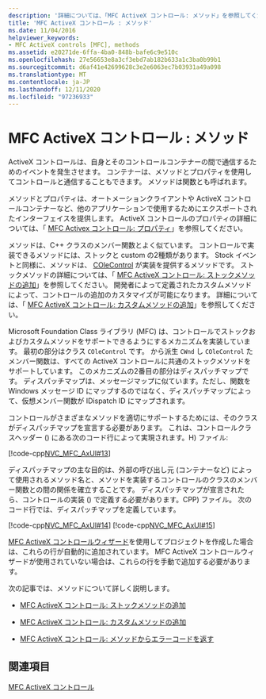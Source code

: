```yaml
---
description: '詳細については、「MFC ActiveX コントロール: メソッド」を参照してください。'
title: 'MFC ActiveX コントロール : メソッド'
ms.date: 11/04/2016
helpviewer_keywords:
- MFC ActiveX controls [MFC], methods
ms.assetid: e20271de-6ffa-4ba0-848b-bafe6c9e510c
ms.openlocfilehash: 27e56653e8a3cf3ebd7ab182b633a1c3ba0b99b1
ms.sourcegitcommit: d6af41e42699628c3e2e6063ec7b03931a49a098
ms.translationtype: MT
ms.contentlocale: ja-JP
ms.lasthandoff: 12/11/2020
ms.locfileid: "97236933"
---
```

# <a name="mfc-activex-controls-methods"></a>MFC ActiveX コントロール : メソッド

ActiveX コントロールは、自身とそのコントロールコンテナーの間で通信するためのイベントを発生させます。 コンテナーは、メソッドとプロパティを使用してコントロールと通信することもできます。 メソッドは関数とも呼ばれます。

メソッドとプロパティは、オートメーションクライアントや ActiveX コントロールコンテナーなど、他のアプリケーションで使用するためにエクスポートされたインターフェイスを提供します。 ActiveX コントロールのプロパティの詳細については、「 [MFC Activex コントロール: プロパティ](mfc-activex-controls-properties.md)」を参照してください。

メソッドは、C++ クラスのメンバー関数とよく似ています。 コントロールで実装できるメソッドには、ストックと custom の2種類があります。 Stock イベントと同様に、メソッドは、 [COleControl](reference/colecontrol-class.md) が実装を提供するメソッドです。 ストックメソッドの詳細については、「 [MFC ActiveX コントロール: ストックメソッドの追加](mfc-activex-controls-adding-stock-methods.md)」を参照してください。 開発者によって定義されたカスタムメソッドによって、コントロールの追加のカスタマイズが可能になります。 詳細については、「 [MFC ActiveX コントロール: カスタムメソッドの追加](mfc-activex-controls-adding-custom-methods.md)」を参照してください。

Microsoft Foundation Class ライブラリ (MFC) は、コントロールでストックおよびカスタムメソッドをサポートできるようにするメカニズムを実装しています。 最初の部分はクラス `COleControl` です。 から派生 `CWnd` し `COleControl` たメンバー関数は、すべての ActiveX コントロールに共通のストックメソッドをサポートしています。 このメカニズムの2番目の部分はディスパッチマップです。 ディスパッチマップは、メッセージマップに似ています。ただし、関数を Windows メッセージ ID にマップするのではなく、ディスパッチマップによって、仮想メンバー関数が IDispatch ID にマップされます。

コントロールがさまざまなメソッドを適切にサポートするためには、そのクラスがディスパッチマップを宣言する必要があります。 これは、コントロールクラスヘッダー () にある次のコード行によって実現されます。H) ファイル:

[!code-cpp[NVC_MFC_AxUI#13](codesnippet/cpp/mfc-activex-controls-methods_1.h)]

ディスパッチマップの主な目的は、外部の呼び出し元 (コンテナーなど) によって使用されるメソッド名と、メソッドを実装するコントロールのクラスのメンバー関数との間の関係を確立することです。 ディスパッチマップが宣言されたら、コントロールの実装 () で定義する必要があります。CPP) ファイル。 次のコード行では、ディスパッチマップを定義しています。

[!code-cpp[NVC_MFC_AxUI#14](codesnippet/cpp/mfc-activex-controls-methods_2.cpp)]
[!code-cpp[NVC_MFC_AxUI#15](codesnippet/cpp/mfc-activex-controls-methods_3.cpp)]

[MFC ActiveX コントロールウィザード](reference/mfc-activex-control-wizard.md)を使用してプロジェクトを作成した場合は、これらの行が自動的に追加されています。 MFC ActiveX コントロールウィザードが使用されていない場合は、これらの行を手動で追加する必要があります。

次の記事では、メソッドについて詳しく説明します。

- [MFC ActiveX コントロール: ストックメソッドの追加](mfc-activex-controls-adding-stock-methods.md)

- [MFC ActiveX コントロール: カスタムメソッドの追加](mfc-activex-controls-adding-custom-methods.md)

- [MFC ActiveX コントロール: メソッドからエラーコードを返す](mfc-activex-controls-returning-error-codes-from-a-method.md)

## <a name="see-also"></a>関連項目

[MFC ActiveX コントロール](mfc-activex-controls.md)
